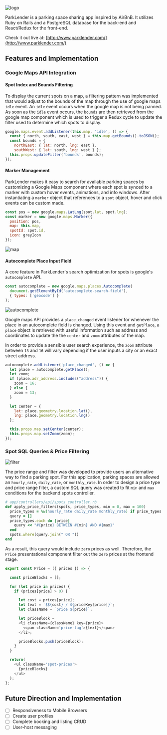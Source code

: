 ![logo](./docs/color-logo.png)

ParkLender is a parking space sharing app inspired by AirBnB. It utilizes Ruby on Rails and a PostgreSQL database for the back-end and React/Redux for the front-end.

Check it out live at: [http://www.parklender.com/](http://www.parklender.com/)

## Features and Implementation

### Google Maps API Integration

#### Spot Index and Bounds Filtering

To display the current spots on a map, a filtering pattern was implemented that would adjust to the bounds of the map through the use of google maps `idle` event. An `idle` event occurs when the google map is not being panned. As soon as the `idle` event occurs, the `bounds` are then retrieved from the google map component which is used to trigger a Redux cycle to update the filter used to determine which spots to display.

```javascript
google.maps.event.addListener(this.map, 'idle', () => {
  const { north, south, east, west } = this.map.getBounds().toJSON();
  const bounds = {
    northEast: { lat: north, lng: east },
    southWest: { lat: south, lng: west } };
  this.props.updateFilter('bounds', bounds);
});
```

#### Marker Management

ParkLender makes it easy to search for available parking spaces by customizing a Google Maps component where each spot is synced to a marker with custom hover events, animations, and info windows. After instantiating a `marker` object that references to a `spot` object, hover and click events can be custom made.

```javascript
const pos = new google.maps.LatLng(spot.lat, spot.lng);
const marker = new google.maps.Marker({
  position: pos,
  map: this.map,
  spotId: spot.id,
  icon: greyIcon
});
```
![map](./docs/map.png)

#### Autocomplete Place Input Field

A core feature in ParkLender's search optimization for spots is google's `autocomplete` API.

 ```javascript
 const autocomplete = new google.maps.places.Autocomplete(
   document.getElementById('autocomplete-search-field'),
   { types: ['geocode'] }
 );
 ```

 ![autocomplete](./docs/autocomplete.png)

 Google maps API provides a `place_changed` event listener for whenever the place in an autocomplete field is changed. Using this event and `getPlace`, a `place` object is retrieved with useful information such as address and coordinates to update the the `center` and `zoom` attributes of the map.

 In order to provide a sensible user search experience, the `zoom` attribute between `13` and `16` will vary depending if the user inputs a city or an exact street address.

```javascript
autocomplete.addListener('place_changed', () => {
  let place = autocomplete.getPlace();
  let zoom;
  if (place.adr_address.includes("address")) {
    zoom = 16;
  } else {
    zoom = 13;
  }

  let center = {
    lat: place.geometry.location.lat(),
    lng: place.geometry.location.lng()
  };

  this.props.map.setCenter(center);
  this.props.map.setZoom(zoom);
});
```

### Spot SQL Queries & Price Filtering

![filter](./docs/filter.png)

The price range and filter was developed to provide users an alternative way to find a parking spot. For this application, parking spaces are allowed an `hourly_rate`, `daily_rate`, or `monthly_rate`. In order to design a price type and price range filter, a custom SQL query was created to fit `min` and `max` conditions for the backend spots controller.

```ruby
# app/controllers/api/spots_controller.rb
def apply_price_filters(spots, price_types, min = 0, max = 100)
  price_types = %w(hourly_rate daily_rate monthly_rate) if price_types.empty?
  query = []
  price_types.each do |price|
    query << "#{price} BETWEEN #{min} AND #{max}"
  end
  spots.where(query.join(" OR "))
end
```

As a result, this query would include `zero` prices as well. Therefore, the `Price` presentational component filter out the `zero` prices at the frontend stage.

```javascript
export const Price = ({ prices }) => {

  const priceBlocks = [];

  for (let price in prices) {
    if (prices[price] > 0) {

      let cost = prices[price];
      let text = `$${cost} / ${priceKey[price]}`;
      let className = `price ${price}`;

      let priceBlock =
      <li className={className} key={price}>
        <span className='price-tag'>{text}</span>
      </li>;

      priceBlocks.push(priceBlock);
    }
  }

  return(
    <ul className='spot-prices'>
      {priceBlocks}
    </ul>
  );
};
```

## Future Direction and Implementation

- [ ] Responsiveness to Mobile Browsers
- [ ] Create user profiles
- [ ] Complete booking and listing CRUD
- [ ] User-host messaging
